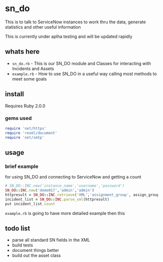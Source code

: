 # sn_do
This is to talk to ServiceNow instances to work thru the data, generate statistics and other useful information

This is currently under aplha testing and will be updated rapidly

## whats here

* `sn_do.rb` - This is our SN_DO module and Classes for interacting with Incidents and Assets
* `example.rb` - How to use SN_DO in a useful way calling most methods to meet some goals

## install

Requires Ruby 2.0.0

### gems used
``` ruby
require 'net/https'
require 'rexml/document'
require 'net/smtp'
```

## usage

### brief example 
for using SN_DO and connecting to ServiceNow and getting a count
``` ruby
# SN_DO::INC.new('instance_name','username','password')
SN_DO::INC.new('demo017','admin','admin')
httpresult = SN_DO::INC.retrieve('XML','assignment_group', assign_group_id)
incident_list = SN_DO::INC.parse_xml(httpresult)
put incident_list.count

```
`example.rb` is going to have more detailed example then this

## todo list
* parse all standard SN fields in the XML
* build tests
* document things better
* build out the asset class